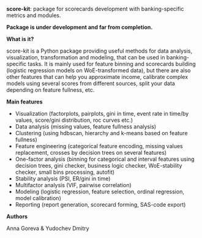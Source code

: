 <b>score-kit</b>: package for scorecards development with banking-specific metrics and modules.
 
<b>Package is under development and far from completion.</b>
 
<b>What is it?</b>

score-kit is a Python package providing useful methods for data analysis, visualization, transformation and modeling, that can be used in banking-specific tasks. It is mainly used for feature binning and scorecards building (logistic regression models on WoE-transformed data), but there are also other features that can help you approximate income, calibrate complex models using several scores from different sources, split your data depending on feature fullness, etc.

<b>Main features</b>

- Visualization (factorplots, pairplots, gini in time, event rate in time/by values, score/gini distribution, roc curves etc.)
- Data analysis (missing values, feature fullness analysis)
- Clustering (using hdbscan, hierarchy and k-means based on feature fullness)
- Feature engineering (categorical feature encoding, missing values replacement, crosses by decision trees on several features)
- One-factor analysis (binning for categorical and interval features using decision trees, gini checker, business logic checker, WoE-stability checker, small bins processing, autofit)
- Stability analysis (PSI, ER/gini in time)
- Multifactor analysis (VIF, pairwise correlation)
- Modeling (logistic regression, feature selection, ordinal regression, model calibration)
- Reporting (report generation, scorecard forming, SAS-code export)

<b>Authors</b>

Anna Goreva & Yudochev Dmitry
